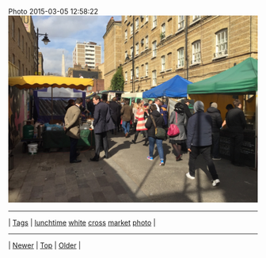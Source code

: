 <!--
title: Photo 2015-03-05 12
date: 2020-06-28T15:00:41.466Z
tags: lunchtime, white, cross, market, photo
-->











Photo 2015-03-05 12:58:22
![](112780370202-0.jpg)

<!--BOTTOM-POST-NAVIGATION-->
---

| [Tags](tags.md) | [lunchtime](tag-lunchtime.md) [white](tag-white.md) [cross](tag-cross.md) [market](tag-market.md) [photo](tag-photo.md) |

---

| [Newer](112731739222.md) | [Top](index.md) | [Older](113589441437.md) |
